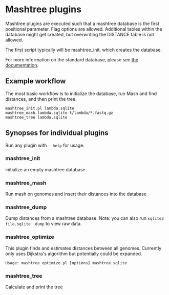 # Mashtree plugins

Mashtree plugins are executed such that a mashtree database
is the first positional parameter. Flag options are allowed.
Additional tables within the database might get created, but
overwriting the DISTANCE table is not allowed.

The first script typically will be mashtree\_init, which creates
the database.

For more information on the standard database, please see
[the documentation](../docs/SQL.md).

## Example workflow

The most basic workflow is to initialize the database, run
Mash and find distances, and then print the tree.

    mashtree_init.pl lambda.sqlite
    mashtree_mash lambda.sqlite t/lambda/*.fastq.gz
    mashtree_tree lambda.sqlite

## Synopses for individual plugins

Run any plugin with `--help` for usage.

### mashtree\_init

initialize an empty mashtree database

### mashtree\_mash

Run mash on genomes and insert their distances into the database

### mashtree\_dump

Dump distances from a mashtree database.  Note: you can also run
`sqlite3 file.sqlite .dump` to view raw data.

### mashtree\_optimize

This plugin finds and estimates distances between all genomes. Currently
only uses Dijkstra's algorithm but potentially could be expanded.

    Usage: mashtree_optimize.pl [options] mashtree.sqlite

### mashtree\_tree

Calculate and print the tree

